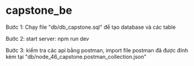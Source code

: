 # capstone_be

Bước 1: Chạy file "db/db_capstone.sql" để tạo database và các table

Bước 2:
start server: npm run dev

Bước 3: kiểm tra các api bằng postman, import file postman đã được đính kèm tại "db/node_46_capstone.postman_collection.json"
